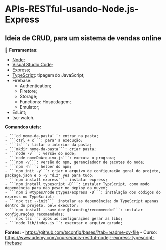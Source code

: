 # APIs-RESTful-usando-Node.js-Express
## Ideia de CRUD, para um sistema de vendas online

:wrench: **Ferramentas:**
  - [Node](https://nodejs.org/en/download);
  - [Visual Studio Code](https://code.visualstudio.com/download);
  - Express;
  - [TypeScript](https://nodejs.org/en/learn/typescript/introduction): tipagem do JavaScript;
  - Firebase:
      - Authentication;
      - Firetore;
      - Storage;
      - Functions: Hospedagem;
      - Emulator;
  - EsLint;
  - tsc-watch.

**Comandos uteis:**

	- ```cd nome-da-pasta```: entrar na pasta;
	- ```ctrl + c```: parar a execução;
	- ```ls```: listar o interior da pasta;
	- ```mkdir nome-da-pasta```: criar pasta;
	- ```node -v```: versão do node;
	- ```node nomeDoArquivo.js```: executa o programa;
	- ```npm -v```: versão do npm, gerenciadodr de pacotes do node;
	- ```npm -h```: helper do npm;
	- ```npm init -y```: criar o arquivo de configuração geral do projeto, package.json e o -y "diz" yes para tudo;
	- ```npm install express```: instalar express;
	- ```npm install typescript -D```: instalar TypeScript, como modo dependência para não pesar no deploy da nuvem;
	- ```npm i @types/node @types/express -D```: instalação dos códigos do express no TypeScript; 
	- ```npx tsc --init```: instalar as dependências do TypeScript apenas dentro do projeto, pelo executor;
	- ```npm install --save-dev @tsconfig/recommended```: instalar configurações recomendadas;
	- ```npx tsc```: após as configurações gerar as libs;
	- ```node lib/index.js```: executar o arquivo gerado;

**Fontes:**
	 - https://github.com/tsconfig/bases/?tab=readme-ov-file
	 - Curso: https://www.udemy.com/course/apis-restful-nodejs-express-typescript-firebase
